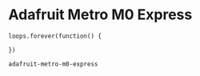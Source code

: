 # Adafruit Metro M0 Express

```blocks
loops.forever(function() {

})
```

```package
adafruit-metro-m0-express
```